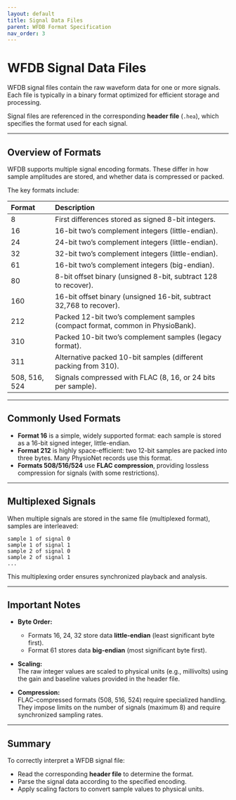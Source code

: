 ```yaml
---
layout: default
title: Signal Data Files
parent: WFDB Format Specification
nav_order: 3
---
```


# WFDB Signal Data Files

WFDB signal files contain the raw waveform data for one or more signals.  
Each file is typically in a binary format optimized for efficient storage and processing.

Signal files are referenced in the corresponding **header file** (`.hea`), which specifies the format used for each signal.

---

## Overview of Formats

WFDB supports multiple signal encoding formats. These differ in how sample amplitudes are stored, and whether data is compressed or packed.

The key formats include:

| Format | Description |
|:-------|:------------|
| 8 | First differences stored as signed 8-bit integers. |
| 16 | 16-bit two’s complement integers (little-endian). |
| 24 | 24-bit two’s complement integers (little-endian). |
| 32 | 32-bit two’s complement integers (little-endian). |
| 61 | 16-bit two’s complement integers (big-endian). |
| 80 | 8-bit offset binary (unsigned 8-bit, subtract 128 to recover). |
| 160 | 16-bit offset binary (unsigned 16-bit, subtract 32,768 to recover). |
| 212 | Packed 12-bit two’s complement samples (compact format, common in PhysioBank). |
| 310 | Packed 10-bit two’s complement samples (legacy format). |
| 311 | Alternative packed 10-bit samples (different packing from 310). |
| 508, 516, 524 | Signals compressed with FLAC (8, 16, or 24 bits per sample). |

---

## Commonly Used Formats

- **Format 16** is a simple, widely supported format: each sample is stored as a 16-bit signed integer, little-endian.
- **Format 212** is highly space-efficient: two 12-bit samples are packed into three bytes. Many PhysioNet records use this format.
- **Formats 508/516/524** use **FLAC compression**, providing lossless compression for signals (with some restrictions).

---

## Multiplexed Signals

When multiple signals are stored in the same file (multiplexed format), samples are interleaved:

```
sample 1 of signal 0
sample 1 of signal 1
sample 2 of signal 0
sample 2 of signal 1
...
```

This multiplexing order ensures synchronized playback and analysis.

---

## Important Notes

- **Byte Order:**  
  - Formats 16, 24, 32 store data **little-endian** (least significant byte first).
  - Format 61 stores data **big-endian** (most significant byte first).

- **Scaling:**  
  The raw integer values are scaled to physical units (e.g., millivolts) using the gain and baseline values provided in the header file.

- **Compression:**  
  FLAC-compressed formats (508, 516, 524) require specialized handling.  
  They impose limits on the number of signals (maximum 8) and require synchronized sampling rates.

---

## Summary

To correctly interpret a WFDB signal file:

- Read the corresponding **header file** to determine the format.
- Parse the signal data according to the specified encoding.
- Apply scaling factors to convert sample values to physical units.
